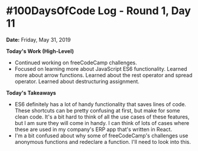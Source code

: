 # #100DaysOfCode Log - Round 1, Day 11

**Date:** Friday, May 31, 2019


**Today's Work (High-Level)**
- Continued working on freeCodeCamp challenges.
- Focused on learning more about JavaScript ES6 functionality. Learned more about arrow functions. Learned about the rest operator and spread operator. Learned about destructuring assignment.

**Today's Takeaways**
- ES6 definitely has a lot of handy functionality that saves lines of code. These shortcuts can be pretty confusing at first, but make for some clean code. It's a bit hard to think of all the use cases of these features, but I am sure they will come in handy. I can think of lots of cases where these are used in my company's ERP app that's written in React.
- I'm a bit confused about why some of freeCodeCamp's challenges use anonymous functions and redeclare a function. I'll need to look into this.
